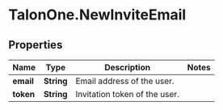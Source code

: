 # TalonOne.NewInviteEmail

## Properties

Name | Type | Description | Notes
------------ | ------------- | ------------- | -------------
**email** | **String** | Email address of the user. | 
**token** | **String** | Invitation token of the user. | 


